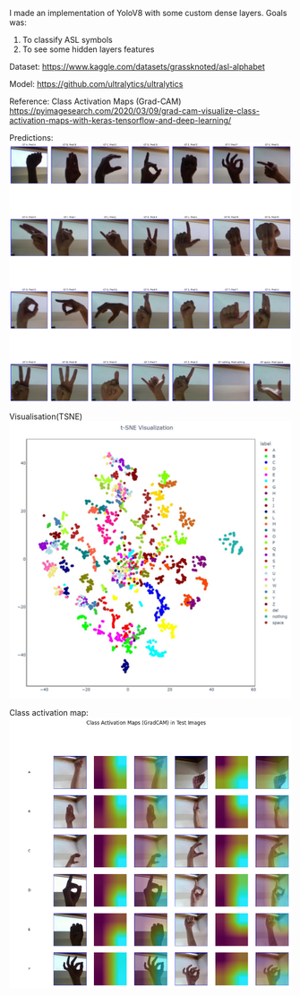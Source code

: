 I made an implementation of YoloV8 with some custom dense layers.
Goals was:
1. To classify ASL symbols
2. To see some hidden layers features

Dataset:
https://www.kaggle.com/datasets/grassknoted/asl-alphabet

Model:
https://github.com/ultralytics/ultralytics

Reference:
Class Activation Maps (Grad-CAM)
https://pyimagesearch.com/2020/03/09/grad-cam-visualize-class-activation-maps-with-keras-tensorflow-and-deep-learning/

Predictions:
![alt text](imgs/test_samples.png)

Visualisation(TSNE)
![alt text](imgs/tsne.JPG)

Class activation map:
![alt text](imgs/class_activation_map.png)

